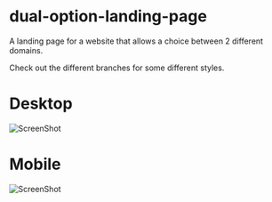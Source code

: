 # dual-option-landing-page
A landing page for a website that allows a choice between 2 different domains.

Check out the different branches for some different styles.


# Desktop
![ScreenShot](https://raw.github.com/owentdoyler/dual-option-landing-page/master/screenshots/master.PNG)
# Mobile
![ScreenShot](https://raw.github.com/owentdoyler/dual-option-landing-page/master/screenshots/master-mobile.png)
